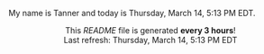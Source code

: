 My name is Tanner and today is Thursday, March 14, 5:13 PM EDT.

<p align="center">This <i>README</i> file is generated <b>every 3 hours</b>!</br>Last refresh: Thursday, March 14, 5:13 PM EDT<br /></p>
